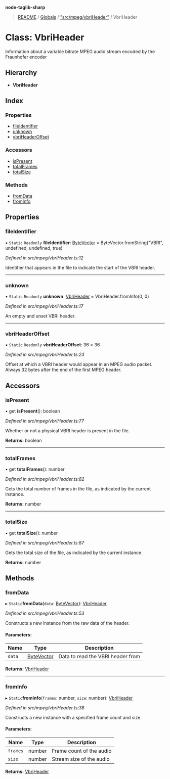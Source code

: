 **node-taglib-sharp**

> [README](../README.md) / [Globals](../globals.md) / ["src/mpeg/vbriHeader"](../modules/_src_mpeg_vbriheader_.md) / VbriHeader

# Class: VbriHeader

Information about a variable bitrate MPEG audio stream encoded by the Fraunhofer encoder

## Hierarchy

* **VbriHeader**

## Index

### Properties

* [fileIdentifier](_src_mpeg_vbriheader_.vbriheader.md#fileidentifier)
* [unknown](_src_mpeg_vbriheader_.vbriheader.md#unknown)
* [vbriHeaderOffset](_src_mpeg_vbriheader_.vbriheader.md#vbriheaderoffset)

### Accessors

* [isPresent](_src_mpeg_vbriheader_.vbriheader.md#ispresent)
* [totalFrames](_src_mpeg_vbriheader_.vbriheader.md#totalframes)
* [totalSize](_src_mpeg_vbriheader_.vbriheader.md#totalsize)

### Methods

* [fromData](_src_mpeg_vbriheader_.vbriheader.md#fromdata)
* [fromInfo](_src_mpeg_vbriheader_.vbriheader.md#frominfo)

## Properties

### fileIdentifier

▪ `Static` `Readonly` **fileIdentifier**: [ByteVector](_src_bytevector_.bytevector.md) = ByteVector.fromString("VBRI", undefined, undefined, true)

*Defined in src/mpeg/vbriHeader.ts:12*

Identifier that appears in the file to indicate the start of the VBRI header.

___

### unknown

▪ `Static` `Readonly` **unknown**: [VbriHeader](_src_mpeg_vbriheader_.vbriheader.md) = VbriHeader.fromInfo(0, 0)

*Defined in src/mpeg/vbriHeader.ts:17*

An empty and unset VBRI header.

___

### vbriHeaderOffset

▪ `Static` `Readonly` **vbriHeaderOffset**: 36 = 36

*Defined in src/mpeg/vbriHeader.ts:23*

Offset at which a VBRI header would appear in an MPEG audio packet. Always 32 bytes after
the end of the first MPEG header.

## Accessors

### isPresent

• get **isPresent**(): boolean

*Defined in src/mpeg/vbriHeader.ts:77*

Whether or not a physical VBRI header is present in the file.

**Returns:** boolean

___

### totalFrames

• get **totalFrames**(): number

*Defined in src/mpeg/vbriHeader.ts:82*

Gets the total number of frames in the file, as indicated by the current instance.

**Returns:** number

___

### totalSize

• get **totalSize**(): number

*Defined in src/mpeg/vbriHeader.ts:87*

Gets the total size of the file, as indicated by the current instance.

**Returns:** number

## Methods

### fromData

▸ `Static`**fromData**(`data`: [ByteVector](_src_bytevector_.bytevector.md)): [VbriHeader](_src_mpeg_vbriheader_.vbriheader.md)

*Defined in src/mpeg/vbriHeader.ts:53*

Constructs a new instance from the raw data of the header.

#### Parameters:

Name | Type | Description |
------ | ------ | ------ |
`data` | [ByteVector](_src_bytevector_.bytevector.md) | Data to read the VBRI header from  |

**Returns:** [VbriHeader](_src_mpeg_vbriheader_.vbriheader.md)

___

### fromInfo

▸ `Static`**fromInfo**(`frames`: number, `size`: number): [VbriHeader](_src_mpeg_vbriheader_.vbriheader.md)

*Defined in src/mpeg/vbriHeader.ts:38*

Constructs a new instance with a specified frame count and size.

#### Parameters:

Name | Type | Description |
------ | ------ | ------ |
`frames` | number | Frame count of the audio |
`size` | number | Stream size of the audio  |

**Returns:** [VbriHeader](_src_mpeg_vbriheader_.vbriheader.md)
